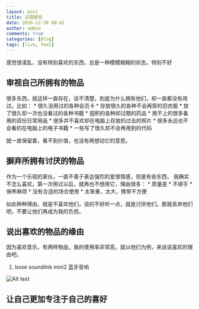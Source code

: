 ```yaml
---
layout: post
title: 近期感觉
date: 2016-12-30 08:42
author: admin
comments: true
categories: [Blog]
tags: [live, feel]
---
```



感觉很凌乱，没有特别喜欢的东西，总是一种模模糊糊的状态，特别不好
<!-- more -->

## 审视自己所拥有的物品

很多东西，就这样一直存在，说不清楚，到底为什么拥有他们，却一直都没有用过。比如：
    * 很久没用过的各种会员卡
    * 存放很久的各种不会再穿的旧衣服
    * 放了很久却一次也没看过的各种书籍
    * 囤积的各种却过期的药品
    * 用不上的很多备用的双份日常用品
    * 很多并不喜欢却在电脑上存放的过去的照片
    * 很多永远也不会看的在电脑上的电子书籍
    * 一些写了很久却不会再用到的代码

就一直保留着，看不到价值，也没有再想动它的意思。


## 摒弃所拥有讨厌的物品

作为一个乐观的家伙，一直不善于表达强烈的爱恨情感，但是有些东西，
我确实不怎么喜欢。第一次用过以后，就再也不想用它，理由很多：
    * 质量差
    * 不顺手
    * 保养麻烦
    * 没有合适的场合使用
    * 太笨重，太大，携带不方便

如此种种理由，就是不喜欢他们，说的不好听一点，就是讨厌他们。那就丢弃他们吧，不要让他们再成为我的负担。

## 说出喜欢的物品的缘由

因为喜欢音乐，有两样物品，我的使用率非常高，就以他们为例，来说说喜欢的理由吧。

1. bose soundlink mini2 蓝牙音响

![Alt text](http://img0.imgtn.bdimg.com/it/u=1260090664,1283571914&fm=23&gp=0.jpg "bose soundlink mini2")



## 让自己更加专注于自己的喜好


